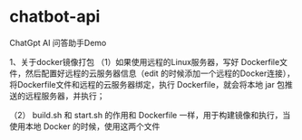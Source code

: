# chatbot-api
ChatGpt AI 问答助手Demo

1、关于docker镜像打包
（1）如果使用远程的Linux服务器，写好 Dockerfile文件，然后配置好远程的云服务器信息（edit 的时候添加一个远程的Docker连接），
将Dockerfile文件和远程的云服务器绑定，执行 Dockerfile，就会将本地 jar 包推送的远程服务器，并执行；

（2） build.sh 和 start.sh 的作用和 Dockerfile 一样，用于构建镜像和执行，当使用本地 Docker 的时候，使用这两个文件